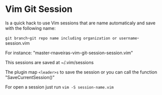 # Vim Git Session

Is a quick hack to use Vim sessions that are name automaticaly and save with the following name:

`git branch`-`git repo name including organization or username`-session.vim

For instance: "master-rnaveiras-vim-git-session-session.vim"

This sessions are saved at ~/.vim/sessions

The plugin map `<leader>s` to save the session or you can call the function "SaveCurrentSession()"

For open a session just run `vim -S session-name.vim`
